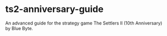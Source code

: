 # ts2-anniversary-guide
An advanced guide for the strategy game The Settlers II (10th Anniversary) by Blue Byte.
